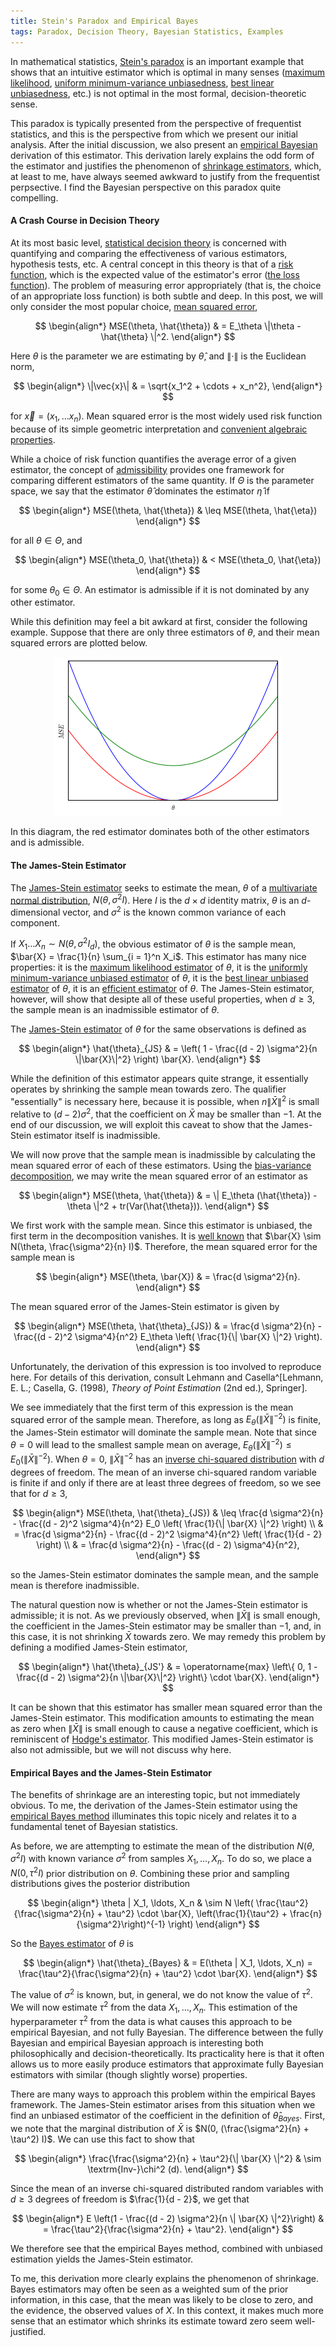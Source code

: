 ```yaml
---
title: Stein's Paradox and Empirical Bayes
tags: Paradox, Decision Theory, Bayesian Statistics, Examples
---
```


In mathematical statistics, [Stein's paradox](http://en.wikipedia.org/wiki/Stein%27s_example) is an important example that shows that an intuitive estimator which is optimal in many senses ([maximum likelihood](http://en.wikipedia.org/wiki/Maximum_likelihood_estimation), [uniform minimum-variance unbiasedness](http://en.wikipedia.org/wiki/Minimum-variance_unbiased_estimator), [best linear unbiasedness](http://en.wikipedia.org/wiki/Gauss%E2%80%93Markov_theorem), etc.) is not optimal in the most formal, decision-theoretic sense.

This paradox is typically presented from the perspective of frequentist statistics, and this is the perspective from which we present our initial analysis.  After the initial discussion, we also present an [empirical Bayesian](http://en.wikipedia.org/wiki/Empirical_Bayes_method) derivation of this estimator.  This derivation larely explains the odd form of the estimator and justifies the phenomenon of [shrinkage estimators](http://en.wikipedia.org/wiki/Shrinkage_estimator), which, at least to me, have always seemed awkward to justify from the frequentist perpsective.  I find the Bayesian perspective on this paradox quite compelling.

#### A Crash Course in Decision Theory

At its most basic level, [statistical decision theory](http://en.wikipedia.org/wiki/Statistical_decision_theory) is concerned with quantifying and comparing the effectiveness of  various estimators, hypothesis tests, etc.  A central concept in this theory is that of a [risk function](http://en.wikipedia.org/wiki/Risk_function), which is the expected value of the estimator's error ([the loss function](http://en.wikipedia.org/wiki/Loss_function)).  The problem of measuring error appropriately (that is, the choice of an appropriate loss function) is both subtle and deep.  In this post, we will only consider the most popular choice, [mean squared error](http://en.wikipedia.org/wiki/Mean_squared_error),

$$
\begin{align*}
MSE(\theta, \hat{\theta})
    & = E_\theta \|\theta - \hat{\theta} \|^2.
\end{align*}
$$

Here $\theta$ is the parameter we are estimating by $\hat{\theta}$, and $\| \cdot \|$ is the Euclidean norm,

$$
\begin{align*}
\|\vec{x}\|
    & = \sqrt{x_1^2 + \cdots + x_n^2},
\end{align*}
$$

for $\vec{x} = (x_1, \ldots x_n)$.  Mean squared error is the most widely used risk function because of its simple geometric interpretation and [convenient algebraic properties](http://en.wikipedia.org/wiki/Bias_of_an_estimator#Bias.2C_variance_and_mean_squared_error).

While a choice of risk function quantifies the average error of a given estimator, the concept of [admissibility](http://en.wikipedia.org/wiki/Admissible_decision_rule) provides one framework for comparing different estimators of the same quantity.  If $\Theta$ is the parameter space, we say that the estimator $\hat{\theta}$ dominates the estimator $\hat{\eta}$ if

$$
\begin{align*}
MSE(\theta, \hat{\theta})
    & \leq MSE(\theta, \hat{\eta})
\end{align*}
$$

for all $\theta \in \Theta$, and

$$
\begin{align*}
MSE(\theta_0, \hat{\theta})
    & < MSE(\theta_0, \hat{\eta})
\end{align*}
$$

for some $\theta_0 \in \Theta$.  An estimator is admissible if it is not dominated by any other estimator.

While this definition may feel a bit awkard at first, consider the following example.  Suppose that there are only three estimators of $\theta$, and their mean squared errors are plotted below.

<center><img src="/resources/stein/mses.png" /></center>

In this diagram, the red estimator dominates both of the other estimators and is admissible.

#### The James-Stein Estimator

The [James-Stein estimator](http://en.wikipedia.org/wiki/James%E2%80%93Stein_estimator) seeks to estimate the mean, $\theta$ of a [multivariate normal distribution](http://en.wikipedia.org/wiki/Multivariate_normal_distribution), $N(\theta, \sigma^2 I)$.  Here $I$ is the $d \times d$ identity matrix, $\theta$ is an $d$-dimensional vector, and $\sigma^2$ is the known common variance of each component.

If $X_1 \ldots X_n \sim N(\theta, \sigma^2 I_d)$, the obvious estimator of $\theta$ is the sample mean, $\bar{X} = \frac{1}{n} \sum_{i = 1}^n X_i$.  This estimator has many nice properties: it is the [maximum likelihood estimator](http://en.wikipedia.org/wiki/Maximum_likelihood_estimation) of $\theta$, it is the [uniformly minimum-variance unbiased estimator](http://en.wikipedia.org/wiki/Minimum-variance_unbiased_estimator) of $\theta$, it is the [best linear unbiased estimator](http://en.wikipedia.org/wiki/Gauss%E2%80%93Markov_theorem) of $\theta$, it is an [efficient estimator](http://en.wikipedia.org/wiki/Efficient_estimator) of $\theta$.  The James-Stein estimator, however, will show that desipte all of these useful properties, when $d \geq 3$, the sample mean is an inadmissible estimator of $\theta$.

The [James-Stein estimator](http://en.wikipedia.org/wiki/James%E2%80%93Stein_estimator) of $\theta$ for the same observations is defined as

$$
\begin{align*}
\hat{\theta}_{JS}
    & = \left( 1 - \frac{(d - 2) \sigma^2}{n \|\bar{X}\|^2} \right) \bar{X}.
\end{align*}
$$

While the definition of this estimator appears quite strange, it essentially operates by shrinking the sample mean towards zero.  The qualifier "essentially" is necessary here, because it is possible, when $n \| \bar{X} \|^2$ is small relative to $(d - 2) \sigma^2$, that the coefficient on $\bar{X}$ may be smaller than $-1$.  At the end of our discussion, we will exploit this caveat to show that the James-Stein estimator itself is inadmissible.

We will now prove that the sample mean is inadmissible by calculating the mean squared error of each of these estimators.  Using the [bias-variance decomposition](http://en.wikipedia.org/wiki/Bias_of_an_estimator#Bias.2C_variance_and_mean_squared_error), we may write the mean squared error of an estimator as

$$
\begin{align*}
MSE(\theta, \hat{\theta})
    & = \| E_\theta (\hat{\theta}) - \theta \|^2 + tr(Var(\hat{\theta})).
\end{align*}
$$

We first work with the sample mean.  Since this estimator is unbiased, the first term in the decomposition vanishes.  It is [well known](http://en.wikipedia.org/wiki/Multivariate_normal_distribution#Affine_transformation) that $\bar{X} \sim N(\theta, \frac{\sigma^2}{n} I)$.  Therefore, the mean squared error for the sample mean is

$$
\begin{align*}
MSE(\theta, \bar{X})
    & = \frac{d \sigma^2}{n}.
\end{align*}
$$

The mean squared error of the James-Stein estimator is given by

$$
\begin{align*}
MSE(\theta, \hat{\theta}_{JS})
    & = \frac{d \sigma^2}{n} - \frac{(d - 2)^2 \sigma^4}{n^2} E_\theta \left( \frac{1}{\| \bar{X} \|^2} \right).
\end{align*}
$$

Unfortunately, the derivation of this expression is too involved to reproduce here.  For details of this derivation, consult Lehmann and Casella^[Lehmann, E. L.; Casella, G. (1998), _Theory of Point Estimation_ (2nd ed.), Springer].

We see immediately that the first term of this expression is the mean squared error of the sample mean.  Therefore, as long as $E_\theta (\| \bar{X} \|^{-2})$ is finite, the James-Stein estimator will dominate the sample mean.  Note that since $\theta = 0$ will lead to the smallest sample mean on average, $E_\theta (\| \bar{X} \|^{-2}) \leq E_0 (\| \bar{X} \|^{-2})$.  When $\theta = 0$, $\| \bar{X} \|^{-2}$ has an [inverse chi-squared distribution](http://en.wikipedia.org/wiki/Inverse-chi-squared_distribution) with $d$ degrees of freedom.  The mean of an inverse chi-squared random variable is finite if and only if there are at least three degrees of freedom, so we see that for $d \geq 3$,

$$
\begin{align*}
MSE(\theta, \hat{\theta}_{JS})
    & \leq \frac{d \sigma^2}{n} - \frac{(d - 2)^2 \sigma^4}{n^2} E_0 \left( \frac{1}{\| \bar{X} \|^2} \right)   \\
    & = \frac{d \sigma^2}{n} - \frac{(d - 2)^2 \sigma^4}{n^2} \left( \frac{1}{d - 2} \right)    \\
    & = \frac{d \sigma^2}{n} - \frac{(d - 2) \sigma^4}{n^2},
\end{align*}
$$

so the James-Stein estimator dominates the sample mean, and the sample mean is therefore inadmissible.

The natural question now is whether or not the James-Stein estimator is admissible; it is not.  As we previously observed, when $\| \bar{X} \|$ is small enough, the coefficient in the James-Stein estimator may be smaller than $-1$, and, in this case, it is not shrinking $\bar{X}$ towards zero.  We may remedy this problem by defining a modified James-Stein estimator,

$$
\begin{align*}
\hat{\theta}_{JS'}
    & = \operatorname{max} \left\{ 0, 1 - \frac{(d - 2) \sigma^2}{n \|\bar{X}\|^2} \right\} \cdot \bar{X}.
\end{align*}
$$

It can be shown that this estimator has smaller mean squared error than the James-Stein estimator.  This modification amounts to estimating the mean as zero when $\| \bar{X} \|$ is small enough to cause a negative coefficient, which is reminiscent of [Hodge's estimator](http://en.wikipedia.org/wiki/Hodges%E2%80%99_estimator).  This modified James-Stein estimator is also not admissible, but we will not discuss why here.

#### Empirical Bayes and the James-Stein Estimator

The benefits of shrinkage are an interesting topic, but not immediately obvious.  To me, the derivation of the James-Stein estimator using the [empirical Bayes method](http://en.wikipedia.org/wiki/Empirical_Bayes_method) illuminates this topic nicely and relates it to a fundamental tenet of Bayesian statistics.

As before, we are attempting to estimate the mean of the distribution $N(\theta, \sigma^2 I)$ with known variance $\sigma^2$ from samples $X_1, \ldots, X_n$.  To do so, we place a $N(0, \tau^2 I)$ prior distribution on $\theta$.  Combining these prior and sampling distributions gives the posterior distribution

$$
\begin{align*}
\theta | X_1, \ldots, X_n
    & \sim N \left( \frac{\tau^2}{\frac{\sigma^2}{n} + \tau^2} \cdot \bar{X}, \left(\frac{1}{\tau^2} + \frac{n}{\sigma^2}\right)^{-1} \right)
\end{align*}
$$

So the [Bayes estimator](http://en.wikipedia.org/wiki/Bayes_estimator) of $\theta$ is

$$
\begin{align*}
\hat{\theta}_{Bayes}
    & = E(\theta | X_1, \ldots, X_n)
      = \frac{\tau^2}{\frac{\sigma^2}{n} + \tau^2} \cdot \bar{X}.
\end{align*}
$$

The value of $\sigma^2$ is known, but, in general, we do not know the value of $\tau^2$.  We will now estimate $\tau^2$ from the data $X_1, \ldots, X_n$.  This estimation of the hyperparameter $\tau^2$ from the data is what causes this approach to be empirical Bayesian, and not fully Bayesian.  The difference between the fully Bayesian and empirical Bayesian approach is interesting both philosophically and decision-theoretically.  Its practicality here is that it often allows us to more easily produce estimators that approximate fully Bayesian estimators with similar (though slightly worse) properties.

There are many ways to approach this problem within the empirical Bayes framework.  The James-Stein estimator arises from this situation when we find an unbiased estimator of the coefficient in the definition of $\hat{\theta}_{Bayes}$.  First, we note that the marginal distribution of $\bar{X}$ is $N(0, (\frac{\sigma^2}{n} + \tau^2) I)$.  We can use this fact to show that

$$
\begin{align*}
\frac{\frac{\sigma^2}{n} + \tau^2}{\| \bar{X} \|^2}
    & \sim \textrm{Inv-}\chi^2 (d).
\end{align*}
$$

Since the mean of an inverse chi-squared distributed random variables with $d \geq 3$ degrees of freedom is $\frac{1}{d - 2}$, we get that

$$
\begin{align*}
E \left(1 - \frac{(d - 2) \sigma^2}{n \| \bar{X} \|^2}\right)
    & = \frac{\tau^2}{\frac{\sigma^2}{n} + \tau^2}.
\end{align*}
$$

We therefore see that the empirical Bayes method, combined with unbiased estimation yields the James-Stein estimator.

To me, this derivation more clearly explains the phenomenon of shrinkage.  Bayes estimators may often be seen as a weighted sum of the prior information, in this case, that the mean was likely to be close to zero, and the evidence, the observed values of $X$.  In this context, it makes much more sense that an estimator which shrinks its estimate toward zero seem well-justified.

